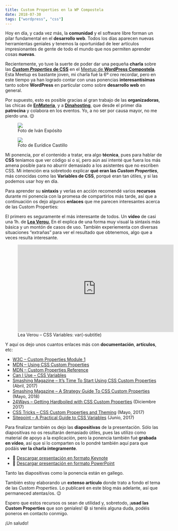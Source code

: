 ```yaml
---
title: Custom Properties en la WP Compostela
date: 2018-07-30
tags: ["wordpress", "css"]
---
```


Hoy en día, y cada vez más, la **comunidad** y el software libre forman un pilar fundamental en el **desarrollo web**. Todos los días aparecen nuevas herramientas geniales y tenemos la oportunidad de leer artículos impresionantes de gente de todo el mundo que nos permiten aprender cosas **nuevas**.

Recientemente, yo tuve la suerte de poder dar una pequeña **charla** sobre las **[_Custom Properties_ de CSS](https://www.meetup.com/es/WordPress-Compostela/events/252503039/)** en el [Meetup de **WordPress Compostela**](https://www.meetup.com/es/WordPress-Compostela/). Esta Meetup es bastante joven, mi charla fué la 6º creo recordar, pero en este tiempo ya han logrado contar con unas ponencias **interesantísimas** tanto sobre **WordPress** en particular como sobre **desarrollo web** en general.

Por supuesto, esto es posible gracias al gran trabajo de las **organizadoras**, las chicas de **[EnMateria](http://enmateria.com)**, y a **[Dinahosting](https://dinahosting.com)**, que desde el primer día **patrocina** y colabora en los eventos. Yo, a no ser por causa mayor, no me pierdo una. 😌

<div class="gallery gallery--2">
  <figure>
    <img src="/static/images/ivan-barcia-charla-wp-compostela-custom-properties-1.jpg"
         srcset="/static/images/ivan-barcia-charla-wp-compostela-custom-properties-1-450w.jpg 450w,
                 /static/images/ivan-barcia-charla-wp-compostela-custom-properties-1-700w.jpg 700w,
                 /static/images/ivan-barcia-charla-wp-compostela-custom-properties-1.jpg 1000w">
    <figcaption>Foto de Iván Expósito</figcaption>
  </figure>

  <figure>
    <img src="/static/images/ivan-barcia-charla-wp-compostela-custom-properties-2.jpg"
         srcset="/static/images/ivan-barcia-charla-wp-compostela-custom-properties-2-450w.jpg 450w,
                 /static/images/ivan-barcia-charla-wp-compostela-custom-properties-2-700w.jpg 700w,
                 /static/images/ivan-barcia-charla-wp-compostela-custom-properties-2.jpg 1000w">
    <figcaption>Foto de Eurídice Castillo</figcaption>
  </figure>
</div>



Mi ponencia, por el contenido a tratar, era algo **técnica**, pues para hablar de **CSS** teníamos que ver código sí o sí, pero aún así intenté que fuera los más amena posible para no aburrir demasiado a los asistentes que no escriben CSS. Mi intención era sobretodo explicar **qué eran las _Custom Properties_**, más conocidas como las **Variables de CSS**, porqué eran tan útiles, y si las podemos usar hoy en día.

Para aprender su **sintaxis** y verlas en acción recomendé varios **recursos** durante mi ponencia con la promesa de compartirlos más tarde, así que a continuación os dejo algunos **enlaces** que me parecen interesantes acerca de las Custom Properties:

El primero es seguramente el más interesante de todos. Un **vídeo** de casi una 1h. de [**Lea Verou**.](https://twitter.com/LeaVerou) En él explica de una forma muy visual la sintaxis más básica y un montón de casos de uso. También experiementa con diversas situaciones “extrañas” para ver el resultado que obtenemos, algo que a veces resulta interesante.

<figure>
  <iframe width="500" height="281" src="https://www.youtube.com/embed/2an6-WVPuJU?feature=oembed" frameborder="0" allow="autoplay; encrypted-media" allowfullscreen=""></iframe>
  <figcaption>Lea Verou – CSS Variables: var(–subtitle)</figcaption>
</figure>

Y aquí os dejo unos cuantos enlaces más con **documentación**, **artículos**, etc:

* [W3C – Custom Properties Module 1](https://www.w3.org/TR/css-variables-1/)
* [MDN – Using CSS Custom Properties](https://developer.mozilla.org/en-US/docs/Web/CSS/Using_CSS_variables)
* [MDN – Custom Properties Reference](https://developer.mozilla.org/en-US/docs/Web/CSS/--*)
* [Can I Use – CSS Variables](https://caniuse.com/#feat=css-variables)
* [Smashing Magazine – It’s Time To Start Using CSS Custom Properties](https://www.smashingmagazine.com/2017/04/start-using-css-custom-properties/) (Abril, 2017)
* [Smashing Magazine – A Strategy Guide To CSS Custom Properties](https://www.smashingmagazine.com/2018/05/css-custom-properties-strategy-guide/) (Mayo, 2018)
* [24Ways – Getting Hardboiled with CSS Custom Properties](https://24ways.org/2017/getting-hardboiled-with-css-custom-properties/) (Diciembre 2017)
* [CSS Tricks – CSS Custom Properties and Theming](https://css-tricks.com/css-custom-properties-theming/) (Mayo, 2017)
* [Sitepoint – A Practical Guide to CSS Variables](https://www.sitepoint.com/practical-guide-css-variables-custom-properties/) (Junio, 2017)

Para finalizar también os dejo las **diapositivas** de la presentación. Sólo las diapositivas no os resultarán demasiado útiles, pues las utilizo como material de apoyo a la explicación, pero la ponencia también fué **grabada en vídeo**, así que si lo comparten os lo pondré también aquí para que podáis **ver la charla íntegramente**.

* 💾 [Descargar presentación en formato Keynote](https://drive.google.com/open?id=1pYThXcHg-xTUYGVrKID3XeXS3Yu8bWYj)
* 💾 [Descargar presentación en formato PowerPoint](https://drive.google.com/open?id=1kUmo7DK9D7H0TNEHOcYxL8GneQt91O2d)

Tanto las diapositivas como la ponencia están en gallego.

También estoy elaborando un **extenso artículo** donde trato a fondo el tema de las _Custom Properties_. Lo publicaré en este blog más adelante, así que permaneced atentas/os. 😉

Espero que estos recursos os sean de utilidad y, sobretodo, ¡**usad las Custom Properties** que son geniales! 😄 si tenéis alguna duda, podéis poneros en contacto conmigo.

¡Un saludo!

